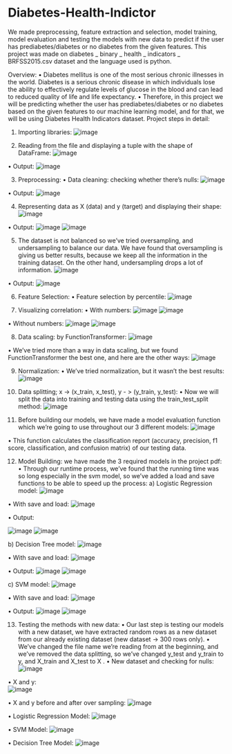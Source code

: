 # Diabetes-Health-Indictor
We made preprocessing, feature extraction and selection, model training, model evaluation and testing the models with new data to predict if the user has  prediabetes/diabetes or no diabetes from the given features. This project was made on diabetes  _ binary _ health _ indicators _ BRFSS2015.csv dataset and the language used is python.


Overview:
•	Diabetes mellitus is one of the most serious chronic illnesses in the world. Diabetes is a serious chronic disease in which individuals lose the ability to effectively regulate levels of glucose in the blood and can lead to reduced quality of life and life expectancy.
•	Therefore, in this project we will be predicting whether the user has prediabetes/diabetes or no diabetes based on the given features to our machine learning model, and for that, we will be using Diabetes Health Indicators dataset.
Project steps in detail:
1.	Importing libraries:
 ![image](https://github.com/Nouran936/Diabetes-Health-Indictor/assets/112628931/12f06374-b33b-46d1-836c-dc8e188d7f2c)

2.	 Reading from the file and displaying a tuple with the shape of DataFrame:
 ![image](https://github.com/Nouran936/Diabetes-Health-Indictor/assets/112628931/215a3101-f72e-4a57-97d1-23c97f4e6e03)

•	Output:
 ![image](https://github.com/Nouran936/Diabetes-Health-Indictor/assets/112628931/f0306704-25f8-4013-9e6d-a91ec814b4f7)


3.	Preprocessing:
•	Data cleaning: checking whether there’s nulls:
 ![image](https://github.com/Nouran936/Diabetes-Health-Indictor/assets/112628931/a1b32fbd-4b03-450c-82ab-0a2c46948a52)

•	Output:
 ![image](https://github.com/Nouran936/Diabetes-Health-Indictor/assets/112628931/bdda93d0-feac-4b14-9e81-ad4600f9891f)


4.	Representing data as X (data) and y (target) and displaying their shape:
 ![image](https://github.com/Nouran936/Diabetes-Health-Indictor/assets/112628931/1f69c045-d395-4ec4-a952-79ecbc227836)

•	Output: 
![image](https://github.com/Nouran936/Diabetes-Health-Indictor/assets/112628931/c6ff5aa9-3651-4bbb-875b-362f1135e305)
![image](https://github.com/Nouran936/Diabetes-Health-Indictor/assets/112628931/f39c6c8d-847b-4f74-a02a-ca465f17fdee)

 

5.	The dataset is not balanced so we’ve tried oversampling, and undersampling to balance our data. We have found that oversampling is giving us better results, because we keep all the information in the training dataset. On the other hand, undersampling drops a lot of information.
 ![image](https://github.com/Nouran936/Diabetes-Health-Indictor/assets/112628931/221d34bd-f161-4448-96e1-469609dd3423)

•	Output:
 ![image](https://github.com/Nouran936/Diabetes-Health-Indictor/assets/112628931/3c9de8f0-bd3e-4dc4-86da-209e0ca7ec09)

6.	Feature Selection:
•	Feature selection by percentile:
 ![image](https://github.com/Nouran936/Diabetes-Health-Indictor/assets/112628931/4d8d4817-6c05-4b41-9c99-c3b852f3f748)

7.	Visualizing correlation:
•	With numbers:
![image](https://github.com/Nouran936/Diabetes-Health-Indictor/assets/112628931/3543334b-04f6-4802-ac29-0a3bc6d4b089)
![image](https://github.com/Nouran936/Diabetes-Health-Indictor/assets/112628931/714e733d-23f9-4b1a-8ed2-a55d1c5275ba)

 

•	Without numbers:
![image](https://github.com/Nouran936/Diabetes-Health-Indictor/assets/112628931/38e29b64-4d1b-4a7c-9aa7-2d0eec1fe511)
![image](https://github.com/Nouran936/Diabetes-Health-Indictor/assets/112628931/2164a037-df2f-46ea-8a93-dc065108c146)


 

8.	Data scaling: by FunctionTransformer:
 ![image](https://github.com/Nouran936/Diabetes-Health-Indictor/assets/112628931/a8213478-3c31-470c-bf06-f427c4aa850d)

•	We’ve tried more than a way in data scaling, but we found FunctionTransformer the best one, and here are the other ways:
 ![image](https://github.com/Nouran936/Diabetes-Health-Indictor/assets/112628931/881e9252-ff19-46c2-aafe-4cee1b30f86b)

9.	Normalization:
•	We’ve tried normalization, but it wasn’t the best results:
  ![image](https://github.com/Nouran936/Diabetes-Health-Indictor/assets/112628931/7ad2fbb0-201d-4c16-ad2a-b80358307f1d)

10.	Data splitting; x -> (x_train, x_test), y - > (y_train, y_test):
•	Now we will split the data into training and testing data using the train_test_split method:
 ![image](https://github.com/Nouran936/Diabetes-Health-Indictor/assets/112628931/198d2233-b78c-4f5b-afdd-3fc0dd30ea53)

11.	Before building our models, we have made a model evaluation function which we’re going to use throughout our 3 different models:
 ![image](https://github.com/Nouran936/Diabetes-Health-Indictor/assets/112628931/bfa7be1c-6acb-4d2a-b8c4-484ffa801fe8)

•	This function calculates the classification report (accuracy, precision, f1 score, classification, and confusion matrix) of our testing data.









12.	Model Building: we have made the 3 required models in    the project pdf:
•	Through our runtime process, we’ve found that the running time was so long especially in the svm model, so we’ve added a load and save functions to be able to speed up the process:
a)	Logistic Regression model:
![image](https://github.com/Nouran936/Diabetes-Health-Indictor/assets/112628931/4a2a80a4-129e-452d-a14d-04e0d9de2c41)



•	With save and load:
![image](https://github.com/Nouran936/Diabetes-Health-Indictor/assets/112628931/35e4b327-3011-45e7-ad05-714cdc9a9117)








•	Output:
 
![image](https://github.com/Nouran936/Diabetes-Health-Indictor/assets/112628931/34cf1b11-14bd-4ca5-bbad-9dd397d9bad8)
![image](https://github.com/Nouran936/Diabetes-Health-Indictor/assets/112628931/d0a8f22c-97bc-4f24-8ba1-e2c4e13754a2)

 








b)	Decision Tree model:
 ![image](https://github.com/Nouran936/Diabetes-Health-Indictor/assets/112628931/3270d820-9643-45f9-97c9-a9a0a4cf98d8)

•	With save and load:
![image](https://github.com/Nouran936/Diabetes-Health-Indictor/assets/112628931/c3740750-778b-4e54-8ff1-dc5911e11d56)

•	Output:
 ![image](https://github.com/Nouran936/Diabetes-Health-Indictor/assets/112628931/2833c3c3-975a-407d-90d2-af6b1a8fbeab)
![image](https://github.com/Nouran936/Diabetes-Health-Indictor/assets/112628931/e8b8de22-ed2a-4195-ae56-adb97d9e9a52)

 
c)	SVM model:
 ![image](https://github.com/Nouran936/Diabetes-Health-Indictor/assets/112628931/ad2b8731-dd52-46b4-b95e-b4b0a8e7bf28)

•	With save and load:
![image](https://github.com/Nouran936/Diabetes-Health-Indictor/assets/112628931/745ff98f-c9b3-4607-8203-ca2bc59ea3f5)

•	Output:
 ![image](https://github.com/Nouran936/Diabetes-Health-Indictor/assets/112628931/1601827d-f000-4a37-ac5b-a06b48346182)
![image](https://github.com/Nouran936/Diabetes-Health-Indictor/assets/112628931/93cb3052-5d69-49aa-8234-901f6add5360)

 
13.	Testing the methods with new data:
•	Our last step is testing our models with a new dataset, we have extracted random rows as a new dataset from our already existing dataset (new dataset -> 300 rows only).
•	We’ve changed the file name we’re reading from at the beginning, and we’ve removed the data splitting, so we’ve changed y_test and y_train to y, and X_train and X_test to X . 
•	New dataset and checking for nulls:
  ![image](https://github.com/Nouran936/Diabetes-Health-Indictor/assets/112628931/8d47ef83-2b8e-46c0-9f94-a19a8254460b)


•	X and y:  
![image](https://github.com/Nouran936/Diabetes-Health-Indictor/assets/112628931/e6f4ce38-d0bf-42f7-8077-75b02f4c069f)

•	X and y before and after over sampling:
![image](https://github.com/Nouran936/Diabetes-Health-Indictor/assets/112628931/5de5f83d-74de-4dea-9cbc-de97cc842fc4)

 
•	Logistic Regression Model:
 ![image](https://github.com/Nouran936/Diabetes-Health-Indictor/assets/112628931/f91e051e-e77e-4cb7-9006-4049976bda0f)

•	SVM Model:
 ![image](https://github.com/Nouran936/Diabetes-Health-Indictor/assets/112628931/1eeacc10-acee-43b4-93fa-4b3404e45e37)


•	Decision Tree Model:
![image](https://github.com/Nouran936/Diabetes-Health-Indictor/assets/112628931/e69474e4-1c51-4465-a118-ef96984a0dce)

